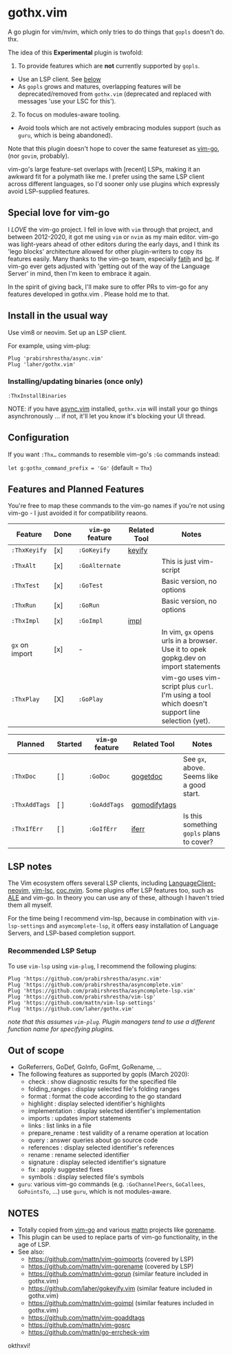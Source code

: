 # gothx.vim

A go plugin for vim/nvim, which only tries to do things that `gopls` doesn't do. thx.

The idea of this **Experimental** plugin is twofold:

 1. To provide features which are **not** currently supported by `gopls`.
   * Use an LSP client. See [below](#recommended-lsp-setup)
   * As `gopls` grows and matures, overlapping features will be deprecated/removed from `gothx.vim` (deprecated and replaced with messages 'use your LSC for this').
 2. To focus on modules-aware tooling. 
   * Avoid tools which are not actively embracing modules support (such as `guru`, which is being abandoned).

Note that this plugin doesn't hope to cover the same featureset as [vim-go](https://github.com/fatih/vim-go), (nor `govim`, probably). 

vim-go's large feature-set overlaps with [recent] LSPs, making it an awkward fit for a polymath like me. I prefer using the same LSP client across different languages, so I'd sooner only use plugins which expressly avoid LSP-supplied features.

## Special love for vim-go

I *LOVE* the vim-go project. I fell in love with `vim` through that project, and between 2012-2020, it got me using `vim` or `nvim` as my main editor. vim-go was light-years ahead of other editors during the early days, and I think its 'lego blocks' architecture allowed for other plugin-writers to copy its features easily. Many thanks to the vim-go team, especially [fatih](https://github.com/fatih) and [bc](https://github.com/bhcleek). If vim-go ever gets adjusted with 'getting out of the way of the Language Server' in mind, then I'm keen to embrace it again. 

In the spirit of giving back, I'll make sure to offer PRs to vim-go for any features developed in gothx.vim . Please hold me to that.

## Install in the usual way

Use vim8 or neovim. Set up an LSP client.

For example, using vim-plug:

```viml
Plug 'prabirshrestha/async.vim'
Plug 'laher/gothx.vim'
```

### Installing/updating binaries (once only)

```vim
:ThxInstallBinaries
```

NOTE: if you have [async.vim](https://github.com/prabirshrestha/async.vim) installed, `gothx.vim` will install your go things asynchronously … if not, it'll let you know it's blocking your UI thread.

## Configuration

If you want `:Thx…` commands to resemble vim-go's `:Go` commands instead:

`let g:gothx_command_prefix = 'Go'` (default = `Thx`)


## Features and Planned Features

You're free to map these commands to the vim-go names if you're not using vim-go - I just avoided it for compatibility reaons.

| Feature        | Done     | `vim-go` feature   | Related Tool                            | Notes  |
|----------------|----------|--------------------|-----------------------------------------|--------|
| `:ThxKeyify`   | [x]      | `:GoKeyify`        | [keyify](honnef.co/go/tools/cmd/keyify) |        | 
| `:ThxAlt`      | [x]      | `:GoAlternate`     | | This is just vim-script |
| `:ThxTest`     | [x]      | `:GoTest`          | | Basic version, no options |
| `:ThxRun`      | [x]      | `:GoRun`           | | Basic version, no options |
| `:ThxImpl`     | [x]      | `:GoImpl`          | [impl](https://github.com/josharian/impl) |  |
| `gx` on import | [x]      | -                  | | In vim, `gx` opens urls in a browser. Use it to opek gopkg.dev on import statements |
| `:ThxPlay`     | [X]      | `:GoPlay`          | | vim-go uses vim-script plus `curl`. I'm using a tool which doesn't support line selection (yet). |


| Planned        | Started | `vim-go` feature | Related Tool                            | Notes  |
|----------------|---------|--------------------|-----------------------------------------|--------|
| `:ThxDoc`      | [ ]     | `:GoDoc`           | [gogetdoc](https://github.com/zmb3/gogetdoc)  | See `gx`, above. Seems like a good start. |
| `:ThxAddTags`  | [ ]     | `:GoAddTags`       | [gomodifytags](https://github.com/fatih/gomodifytags) | |
| `:ThxIfErr`    | [ ]     | `:GoIfErr`         | [iferr](https://github.com/koron/iferr) | Is this something `gopls` plans to cover? |

## LSP notes

The Vim ecosystem offers several LSP clients, including [LanguageClient-neovim](github.com/autozimu/LanguageClient-neovim), [vim-lsc](github.com/natebosch/vim-lsc), [coc.nvim](github.com/neoclide/coc.nvim). Some plugins offer LSP features too, such as [ALE](github.com/w0rp/ale) and vim-go. In theory you can use any of these, although I haven't tried them all myself.

For the time being I recommend vim-lsp, because in combination with `vim-lsp-settings` and `asymcomplete-lsp`, it offers easy installation of Language Servers, and LSP-based completion support.

### Recommended LSP Setup

To use `vim-lsp` using `vim-plug`, I recommend the following plugins:

```viml
Plug 'https://github.com/prabirshrestha/async.vim'
Plug 'https://github.com/prabirshrestha/asyncomplete.vim'
Plug 'https://github.com/prabirshrestha/asyncomplete-lsp.vim'
Plug 'https://github.com/prabirshrestha/vim-lsp'
Plug 'https://github.com/mattn/vim-lsp-settings'
Plug 'https://github.com/laher/gothx.vim'
```

_note that this assumes `vim-plug`. Plugin managers tend to use a different function name for specifying plugins._

## Out of scope

 * GoReferrers, GoDef, GoInfo, GoFmt, GoRename, ...
 * The following features as supported by gopls (March 2020):
    * check : show diagnostic results for the specified file
    * folding_ranges : display selected file's folding ranges
    * format : format the code according to the go standard
    * highlight : display selected identifier's highlights
    * implementation : display selected identifier's implementation
    * imports : updates import statements
    * links : list links in a file
    * prepare_rename : test validity of a rename operation at location
    * query : answer queries about go source code
    * references : display selected identifier's references
    * rename : rename selected identifier
    * signature : display selected identifier's signature
    * fix : apply suggested fixes
    * symbols : display selected file's symbols
 * `guru`: various vim-go commands (e.g. `:GoChannelPeers`, `GoCallees`, `GoPointsTo`, …) use `guru`, which is not modules-aware.

## NOTES

 * Totally copied from [vim-go](https://github.com/fatih/vim-go) and various [mattn](https://github.com/mattn) projects like [gorename](https://github.com/mattn/vim-gorename).
 * This plugin can be used to replace parts of vim-go functionality, in the age of LSP. 
 * See also:
   * https://github.com/mattn/vim-goimports (covered by LSP)
   * https://github.com/mattn/vim-gorename (covered by LSP)
   * https://github.com/mattn/vim-gorun (similar feature included in gothx.vim)
   * https://github.com/laher/gokeyify.vim (similar feature included in gothx.vim)
   * https://github.com/mattn/vim-goimpl (similar features included in gothx.vim)
   * https://github.com/mattn/vim-goaddtags 
   * https://github.com/mattn/vim-gosrc
   * https://github.com/mattn/go-errcheck-vim

okthxvi!
